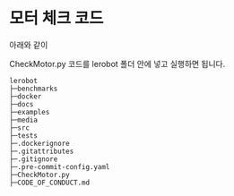 # 모터 체크 코드 


아래와 같이 

CheckMotor.py 코드를 lerobot 폴더 안에 넣고 실행하면 됩니다. 

```
lerobot
├─benchmarks
├─docker
├─docs
├─examples
├─media
├─src
├─tests
├─.dockerignore
├─.gitattributes
├─.gitignore
├─.pre-commit-config.yaml
├─CheckMotor.py
├─CODE_OF_CONDUCT.md

```